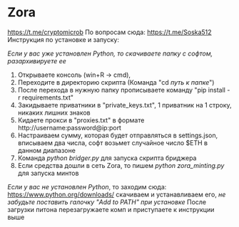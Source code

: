# Zora
https://t.me/cryptomicrob
По вопросам сюда: https://t.me/Soska512
Инструкция по установке и запуску:

*Если у вас уже установлен Python, то скачиваете папку с софтом, разархивируете ее* 

1. Открываете консоль (win+R -> cmd),
2. Переходите в директорию скрипта (Команда "cd *путь к папке*")
3. После перехода в нужную папку прописываете команду "pip install -r requirements.txt"
4. Закидываете приватники в "private_keys.txt", 1 приватник на 1 строку,
   никаких лишних знаков
5. Кидаете прокси в "proxies.txt" в формате http://username:password@ip:port
6. Настраиваем сумму, которая будет отправляться в settings.json,
   вписываем два числа,
   cофт возьмет случайное число $ETH в данном диапазоне
7. Команда *python bridger.py* для запуска скрипта бриджера
8. Если средства дошли в сеть Zora, то пишем *python zora_minting.py* для запуска минтов

*Если у вас не установлен Python*, то заходим сюда: https://www.python.org/downloads/
скачиваем и устанавливаем его, *не забудьте поставить галочку "Add to PATH" при установке*
После загрузки питона перезагружаете комп и приступаете к инструкции выше
 
